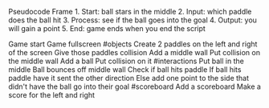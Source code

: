 Pseudocode Frame
	1.	Start: ball stars in the middle
	2.	Input: which paddle does the ball hit
	3.	Process: see if the ball goes into the goal
	4.	Output: you will gain a point
	5.	End: game ends when you end the script




Game start
Game fullscreen
#objects
Create 2 paddles on the left and right of the screen
Give those paddles collision
Add a middle wall
Put collision on the middle wall
Add a ball
Put collision on it
#interactions
Put ball in the middle
Ball bounces off middle wall
Check if ball hits paddle
If ball hits paddle have it sent the other direction
Else add one point to the side that didn't have the ball go into their goal
#scoreboard
Add a scoreboard
Make a score for the left and right
